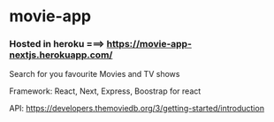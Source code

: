 # movie-app

### Hosted in heroku ===> https://movie-app-nextjs.herokuapp.com/

Search for you favourite Movies and TV shows

Framework: React, Next, Express, Boostrap for react

API: https://developers.themoviedb.org/3/getting-started/introduction
